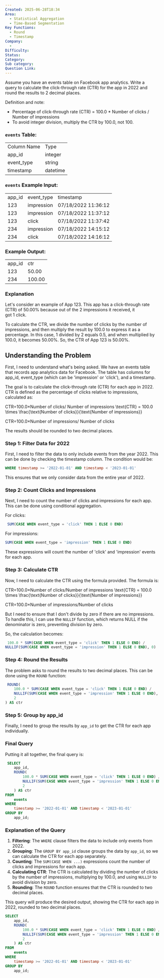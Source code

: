 ```yaml
---
Created: 2025-06-28T18:34
Area:
  - Statistical Aggregation
  - Time-Based Segmentation
Key Functions:
  - Round
  - Timestamp
Company:
  -
Difficulty:
Status:
Category:
Sub category:
Question Link:
---
```

Assume you have an events table on Facebook app analytics. Write a  
query to calculate the click-through rate (CTR) for the app in 2022 and  
round the results to 2 decimal places.  

Definition and note:

- Percentage of click-through rate (CTR) = 100.0 * Number of clicks / Number of impressions
- To avoid integer division, multiply the CTR by 100.0, not 100.

### `events` Table:

|   |   |
|---|---|
|Column Name|Type|
|app_id|integer|
|event_type|string|
|timestamp|datetime|

### `events` Example Input:

|   |   |   |
|---|---|---|
|app_id|event_type|timestamp|
|123|impression|07/18/2022 11:36:12|
|123|impression|07/18/2022 11:37:12|
|123|click|07/18/2022 11:37:42|
|234|impression|07/18/2022 14:15:12|
|234|click|07/18/2022 14:16:12|

### Example Output:

|   |   |
|---|---|
|app_id|ctr|
|123|50.00|
|234|100.00|

### Explanation

Let's consider an example of App 123. This app has a click-through rate (CTR) of 50.00% because out of the 2 impressions it received, it  
got 1 click.  

To calculate the CTR, we divide the number of clicks by the number of impressions, and then multiply the result by 100.0 to express it as a percentage. In this case, 1 divided by 2 equals 0.5, and when multiplied by 100.0, it becomes 50.00%. So, the CTR of App 123 is 50.00%.

## Understanding the Problem

First, I need to understand what's being asked. We have an events table that records app analytics data for Facebook. The table has columns for app_id, event_type (which can be 'impression' or 'click'), and a timestamp.

The goal is to calculate the click-through rate (CTR) for each app in 2022. CTR is defined as the percentage of clicks relative to impressions, calculated as:

CTR=100.0×Number of clicks/ Number of impressions \text{CTR} = 100.0 \times \frac{\text{Number of clicks}}{\text{Number of impressions}}

CTR=100.0×Number of impressions/ Number of clicks

The results should be rounded to two decimal places.

### Step 1: Filter Data for 2022

First, I need to filter the data to only include events from the year 2022. This can be done by checking the timestamp column. The condition would be:

```SQL
WHERE timestamp >= '2022-01-01' AND timestamp < '2023-01-01'
```

This ensures that we only consider data from the entire year of 2022.

### Step 2: Count Clicks and Impressions

Next, I need to count the number of clicks and impressions for each app. This can be done using conditional aggregation.

For clicks:

```SQL
 SUM(CASE WHEN event_type = 'click' THEN 1 ELSE 0 END)
```

For impressions:

```SQL
SUM(CASE WHEN event_type = 'impression' THEN 1 ELSE 0 END)
```

These expressions will count the number of 'click' and 'impression' events for each app.

### Step 3: Calculate CTR

Now, I need to calculate the CTR using the formula provided. The formula is:

CTR=100.0×Number of clicks/Number of impressions \text{CTR} = 100.0 \times \frac{\text{Number of clicks}}{\text{Number of impressions}}

CTR=100.0×Number of impressions/Number of clicks

But I need to ensure that I don't divide by zero if there are no impressions. To handle this, I can use the `NULLIF` function, which returns NULL if the denominator is zero, preventing division by zero.

So, the calculation becomes:

```SQL
 100.0 * SUM(CASE WHEN event_type = 'click' THEN 1 ELSE 0 END) /
NULLIF(SUM(CASE WHEN event_type = 'impression' THEN 1 ELSE 0 END), 0)
```

### Step 4: Round the Results

The problem asks to round the results to two decimal places. This can be done using the `ROUND` function:

```SQL
 ROUND(
    100.0 * SUM(CASE WHEN event_type = 'click' THEN 1 ELSE 0 END) /
    NULLIF(SUM(CASE WHEN event_type = 'impression' THEN 1 ELSE 0 END), 0),
    2
) AS ctr
```

### Step 5: Group by app_id

Finally, I need to group the results by `app_id` to get the CTR for each app individually.

### Final Query

Putting it all together, the final query is:

```SQL
 SELECT
    app_id,
    ROUND(
        100.0 * SUM(CASE WHEN event_type = 'click' THEN 1 ELSE 0 END) /
        NULLIF(SUM(CASE WHEN event_type = 'impression' THEN 1 ELSE 0 END), 0),
        2
    ) AS ctr
FROM
    events
WHERE
    timestamp >= '2022-01-01' AND timestamp < '2023-01-01'
GROUP BY
    app_id;
```

### Explanation of the Query

1. **Filtering**: The `WHERE` clause filters the data to include only events from 2022.
2. **Grouping**: The `GROUP BY app_id` clause groups the data by `app_id`, so we can calculate the CTR for each app separately.
3. **Counting**: The `SUM(CASE WHEN ...)` expressions count the number of clicks and impressions for each app.
4. **Calculating CTR**: The CTR is calculated by dividing the number of clicks by the number of impressions, multiplying by 100.0, and using `NULLIF` to avoid division by zero.
5. **Rounding**: The `ROUND` function ensures that the CTR is rounded to two decimal places.

This query will produce the desired output, showing the CTR for each app in 2022, rounded to two decimal places.

```SQL
SELECT
    app_id,
    ROUND(
        100.0 * SUM(CASE WHEN event_type = 'click' THEN 1 ELSE 0 END) /
        NULLIF(SUM(CASE WHEN event_type = 'impression' THEN 1 ELSE 0 END), 0),
        2
    ) AS ctr
FROM
    events
WHERE
    timestamp >= '2022-01-01' AND timestamp < '2023-01-01'
GROUP BY
    app_id;
```